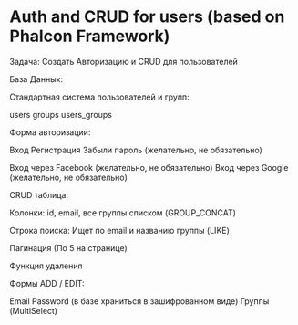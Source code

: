 # Auth and CRUD for users (based on Phalcon Framework)

Задача: Создать Авторизацию и CRUD для пользователей

База Данных:

Стандартная система пользователей и групп:

users
groups
users_groups

Форма авторизации:

Вход
Регистрация
Забыли пароль (желательно, не обязательно)

Вход через Facebook  (желательно, не обязательно)
Вход через Google (желательно, не обязательно)

CRUD таблица:

Колонки:
id, email, все группы списком (GROUP_CONCAT)

Строка поиска:
Ищет по email и названию группы (LIKE)

Пагинация (По 5 на странице)

Функция удаления

Формы ADD / EDIT:

Email
Password (в базе храниться в зашифрованном виде)
Группы (MultiSelect)
